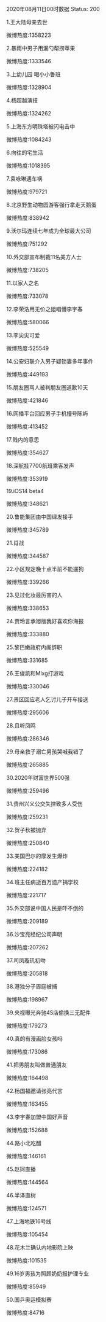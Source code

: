 2020年08月11日00时数据
Status: 200

1.王大陆母亲去世

微博热度:1358223

2.暴雨中男子用漏勺帮捞苹果

微博热度:1333546

3.上幼儿园 喝小小鲁班

微博热度:1328904

4.杨超越演技

微博热度:1324262

5.上海东方明珠塔被闪电击中

微博热度:1084243

6.向往的宅生活

微博热度:1018395

7.袁咏琳遇车祸

微博热度:979721

8.北京野生动物园游客强行拿走天鹅蛋

微博热度:838942

9.沃尔玛连续七年成为全球最大公司

微博热度:751292

10.外交部宣布制裁11名美方人士

微博热度:738205

11.以家人之名

微博热度:733078

12.李荣浩用无价之姐唱懵李宇春

微博热度:580066

13.李尖尖可爱

微博热度:525549

14.公安妇联介入男子疑锁妻多年事件

微博热度:449193

15.朋友圈骂人被判朋友圈道歉10天

微博热度:421846

16.网播平台回应男子手机撞号陈屿

微博热度:413452

17.贱内的意思

微博热度:354627

18.深航挂7700航班乘客发声

微博热度:353919

19.iOS14 beta4

微博热度:348621

20.鲁能集团由中国绿发接手

微博热度:345789

21.肖战

微博热度:344587

22.小区规定晚十点半前不能遛狗

微博热度:339266

23.见过化妆最厉害的人

微博热度:338653

24.贾玲言承旭版我好喜欢你海报

微博热度:333880

25.黎巴嫩政府内阁辞职

微博热度:331685

26.王俊凯和Mlxg打游戏

微博热度:330046

27.景区回应老人乞讨儿子开车接送

微博热度:295606

28.且听凤鸣

微博热度:286346

29.母亲救子溺亡男孩哭喊我错了

微博热度:265885

30.2020年财富世界500强

微博热度:259496

31.贵州兴义公交失控致多人受伤

微博热度:259231

32.贺子秋被抛弃

微博热度:250840

33.美国巴尔的摩发生爆炸

微博热度:224182

34.班主任病逝百万遗产捐学校

微博热度:221717

35.外交部说中国人民是吓不倒的

微博热度:209189

36.沙宝亮经纪公司声明

微博热度:207262

37.司凤璇玑初吻

微博热度:205818

38.港独分子周庭被捕

微博热度:198967

39.央视曝光奔驰4S店偷换三无配件

微博热度:179273

40.真的有漫画脸女孩吗

微博热度:173086

41.把男朋友叫做普通朋友

微博热度:164498

42.杨国福邀请张亮代言

微博热度:163455

43.李宇春加盟中国好声音

微博热度:152688

44.路小北吃醋

微博热度:146161

45.赵珂直播

微博热度:144564

46.半泽直树

微博热度:124571

47.上海地铁16号线

微博热度:105454

48.花木兰确认内地影院上映

微博热度:101535

49.16岁男孩为照顾奶奶报护理专业

微博热度:85949

50.国乒奥运模拟赛

微博热度:84716

